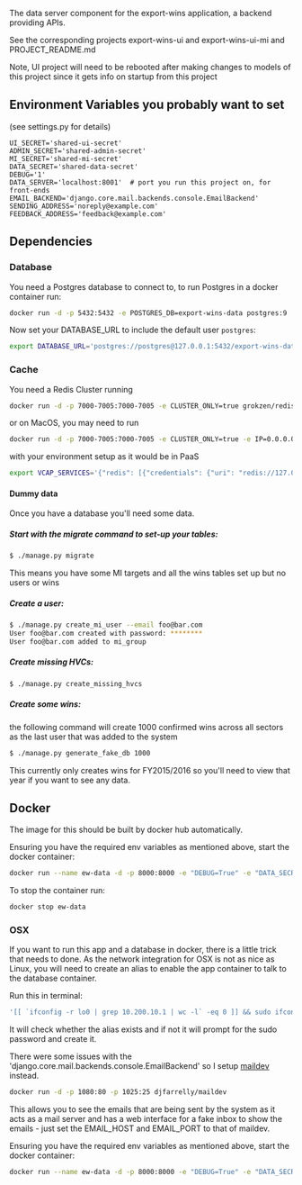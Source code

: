 The data server component for the export-wins application, a backend providing APIs.

See the corresponding projects export-wins-ui and export-wins-ui-mi and PROJECT_README.md

Note, UI project will need to be rebooted after making changes to models of this project since it gets info on startup from this project

Environment Variables you probably want to set
-----------------------------------------------

(see settings.py for details)

```
UI_SECRET='shared-ui-secret'
ADMIN_SECRET='shared-admin-secret'
MI_SECRET='shared-mi-secret'
DATA_SECRET='shared-data-secret'
DEBUG='1'
DATA_SERVER='localhost:8001'  # port you run this project on, for front-ends
EMAIL_BACKEND='django.core.mail.backends.console.EmailBackend'
SENDING_ADDRESS='noreply@example.com'
FEEDBACK_ADDRESS='feedback@example.com'
```

## Dependencies

### Database
You need a Postgres database to connect to, to run Postgres in a docker container run:

```bash
docker run -d -p 5432:5432 -e POSTGRES_DB=export-wins-data postgres:9
```

Now set your DATABASE_URL to include the default user `postgres`:

```bash
export DATABASE_URL='postgres://postgres@127.0.0.1:5432/export-wins-data'
```

### Cache

You need a Redis Cluster running

```bash
docker run -d -p 7000-7005:7000-7005 -e CLUSTER_ONLY=true grokzen/redis-cluster:3.2.11
```

or on MacOS, you may need to run

```bash
docker run -d -p 7000-7005:7000-7005 -e CLUSTER_ONLY=true -e IP=0.0.0.0 grokzen/redis-cluster:3.2.11
```

with your environment setup as it would be in PaaS

```bash
export VCAP_SERVICES='{"redis": [{"credentials": {"uri": "redis://127.0.0.1:7000/"}}]}'
```

#### Dummy data

Once you have a database you'll need some data.

##### Start with the migrate command to set-up your tables:

```bash
$ ./manage.py migrate
```

This means you have some MI targets and all the wins tables set up but no users or wins

##### Create a user:

```bash
$ ./manage.py create_mi_user --email foo@bar.com
User foo@bar.com created with password: ********
User foo@bar.com added to mi_group
```

##### Create missing HVCs:

```bash
$ ./manage.py create_missing_hvcs
```

##### Create some wins:

the following command will create 1000 confirmed wins across all sectors as the last
user that was added to the system

```bash
$ ./manage.py generate_fake_db 1000
```

This currently only creates wins for FY2015/2016 so you'll need to view that year if
you want to see any data.

## Docker

The image for this should be built by docker hub automatically.

Ensuring you have the required env variables as mentioned above, start the docker container:

```bash
docker run --name ew-data -d -p 8000:8000 -e "DEBUG=True" -e "DATA_SECRET=${DATA_SECRET}" -e "API_DEBUG=True" -e "SECRET_KEY=${SECRET_KEY}" -e "ADMIN_SECRET=${ADMIN_SECRET}" -e "UI_SECRET=${UI_SECRET}" -e "MI_SECRET=${MI_SECRET}" -e "DATABASE_URL=${DATABASE_URL}" -e "EMAIL_BACKEND=${EMAIL_BACKEND}" -e "AWS_KEY_CSV_READ_ONLY_ACCESS=${AWS_KEY_CSV_READ_ONLY_ACCESS}" -e "AWS_SECRET_CSV_READ_ONLY_ACCESS=${AWS_SECRET_CSV_READ_ONLY_ACCESS}" -e "AWS_REGION_CSV=${AWS_REGION_CSV}" ukti/export-wins-data:latest
```

To stop the container run:

```bash
docker stop ew-data
```

### OSX

If you want to run this app and a database in docker, there is a little trick that needs to done. As the network integration for OSX is not as nice as Linux, you will need to create an alias to enable the app container to talk to the database container.

Run this in terminal:

```bash
'[[ `ifconfig -r lo0 | grep 10.200.10.1 | wc -l` -eq 0 ]] && sudo ifconfig lo0 alias 10.200.10.1/24'
```

It will check whether the alias exists and if not it will prompt for the sudo password and create it.

There were some issues with the 'django.core.mail.backends.console.EmailBackend' so I setup [maildev](https://github.com/djfarrelly/MailDev) instead.
```bash
docker run -d -p 1080:80 -p 1025:25 djfarrelly/maildev
```
This allows you to see the emails that are being sent by the system as it acts as a mail server and has a web interface for a fake inbox to show the emails - just set the EMAIL_HOST and EMAIL_PORT to that of maildev.

Ensuring you have the required env variables as mentioned above, start the docker container:

```bash
docker run --name ew-data -d -p 8000:8000 -e "DEBUG=True" -e "DATA_SECRET=${DATA_SECRET}" -e "API_DEBUG=True" -e "SECRET_KEY=${SECRET_KEY}" -e "ADMIN_SECRET=${ADMIN_SECRET}" -e "UI_SECRET=${UI_SECRET}" -e "MI_SECRET=${MI_SECRET}" -e "DATABASE_URL=postgres://postgres@10.200.10.1:5432/export-wins-data" -e "EMAIL_HOST=${EMAIL_HOST}" -e "EMAIL_PORT=${EMAIL_PORT}" -e "AWS_KEY_CSV_READ_ONLY_ACCESS=${AWS_KEY_CSV_READ_ONLY_ACCESS}" -e "AWS_SECRET_CSV_READ_ONLY_ACCESS=${AWS_SECRET_CSV_READ_ONLY_ACCESS}" -e "AWS_REGION_CSV=${AWS_REGION_CSV}" ukti/export-wins-data:latest
```
